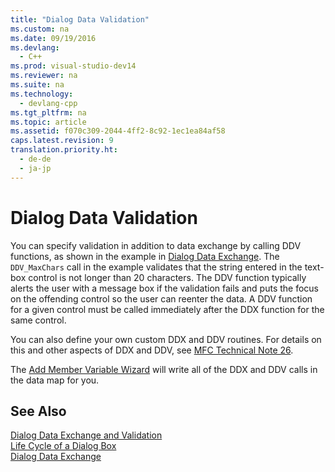 ```yaml
---
title: "Dialog Data Validation"
ms.custom: na
ms.date: 09/19/2016
ms.devlang: 
  - C++
ms.prod: visual-studio-dev14
ms.reviewer: na
ms.suite: na
ms.technology: 
  - devlang-cpp
ms.tgt_pltfrm: na
ms.topic: article
ms.assetid: f070c309-2044-4ff2-8c92-1ec1ea84af58
caps.latest.revision: 9
translation.priority.ht: 
  - de-de
  - ja-jp
---
```

# Dialog Data Validation
You can specify validation in addition to data exchange by calling DDV functions, as shown in the example in [Dialog Data Exchange](../vs140/Dialog-Data-Exchange.md). The `DDV_MaxChars` call in the example validates that the string entered in the text-box control is not longer than 20 characters. The DDV function typically alerts the user with a message box if the validation fails and puts the focus on the offending control so the user can reenter the data. A DDV function for a given control must be called immediately after the DDX function for the same control.  
  
 You can also define your own custom DDX and DDV routines. For details on this and other aspects of DDX and DDV, see [MFC Technical Note 26](../vs140/TN026--DDX-and-DDV-Routines.md).  
  
 The [Add Member Variable Wizard](../vs140/Add-Member-Variable-Wizard.md) will write all of the DDX and DDV calls in the data map for you.  
  
## See Also  
 [Dialog Data Exchange and Validation](../vs140/Dialog-Data-Exchange-and-Validation.md)   
 [Life Cycle of a Dialog Box](../vs140/Life-Cycle-of-a-Dialog-Box.md)   
 [Dialog Data Exchange](../vs140/Dialog-Data-Exchange.md)